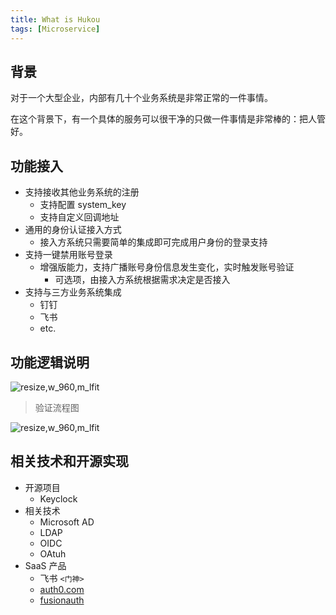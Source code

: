 ```yaml
---
title: What is Hukou
tags: [Microservice]
---
```


## 背景

对于一个大型企业，内部有几十个业务系统是非常正常的一件事情。

在这个背景下，有一个具体的服务可以很干净的只做一件事情是非常棒的：把人管好。

## 功能接入

- 支持接收其他业务系统的注册
  - 支持配置 system_key
  - 支持自定义回调地址
- 通用的身份认证接入方式
  - 接入方系统只需要简单的集成即可完成用户身份的登录支持
- 支持一键禁用账号登录
  - 增强版能力，支持广播账号身份信息发生变化，实时触发账号验证
    - 可选项，由接入方系统根据需求决定是否接入
- 支持与三方业务系统集成
  - 钉钉
  - 飞书
  - etc.

## 功能逻辑说明

<img src='http://ipic-typora-samzong.oss-cn-qingdao.aliyuncs.com//uPic/20221123145010.png?x-oss-process=image/resize,w_960,m_lfit' alt='resize,w_960,m_lfit'/>

> 验证流程图

<img src='http://ipic-typora-samzong.oss-cn-qingdao.aliyuncs.com//uPic/VIzBnN.jpg?x-oss-process=image/resize,w_960,m_lfit' alt='resize,w_960,m_lfit'/>

## 相关技术和开源实现

- 开源项目
  - Keyclock
- 相关技术
  - Microsoft AD
  - LDAP
  - OIDC
  - OAtuh
- SaaS 产品
  - 飞书 `<门神>`
  - [auth0.com](https://auth0.com)
  - [fusionauth](https://fusionauth.io/)
